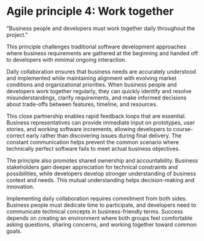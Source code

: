 # Agile principle 4: Work together

"Business people and developers must work together daily throughout the project."

This principle challenges traditional software development approaches where business requirements are gathered at the beginning and handed off to developers with minimal ongoing interaction.

Daily collaboration ensures that business needs are accurately understood and implemented while maintaining alignment with evolving market conditions and organizational priorities. When business people and developers work together regularly, they can quickly identify and resolve misunderstandings, clarify requirements, and make informed decisions about trade-offs between features, timeline, and resources.

This close partnership enables rapid feedback loops that are essential. Business representatives can provide immediate input on prototypes, user stories, and working software increments, allowing developers to course-correct early rather than discovering issues during final delivery. The constant communication helps prevent the common scenario where technically perfect software fails to meet actual business objectives.

The principle also promotes shared ownership and accountability. Business stakeholders gain deeper appreciation for technical constraints and possibilities, while developers develop stronger understanding of business context and needs. This mutual understanding helps decision-making and innovation.

Implementing daily collaboration requires commitment from both sides. Business people must dedicate time to participate, and developers need to communicate technical concepts in business-friendly terms. Success depends on creating an environment where both groups feel comfortable asking questions, sharing concerns, and working together toward common goals.
